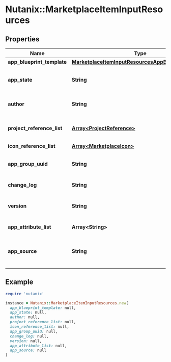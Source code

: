 # Nutanix::MarketplaceItemInputResources

## Properties

| Name | Type | Description | Notes |
| ---- | ---- | ----------- | ----- |
| **app_blueprint_template** | [**MarketplaceItemInputResourcesAppBlueprintTemplate**](MarketplaceItemInputResourcesAppBlueprintTemplate.md) |  |  |
| **app_state** | **String** | State indicating if marketplace item is approved, pending or rejected  | [optional][default to &#39;PENDING&#39;] |
| **author** | **String** | Person or company which developed the app |  |
| **project_reference_list** | [**Array&lt;ProjectReference&gt;**](ProjectReference.md) | The projects this marketplace item has been assigned to | [optional] |
| **icon_reference_list** | [**Array&lt;MarketplaceIcon&gt;**](MarketplaceIcon.md) |  | [optional] |
| **app_group_uuid** | **String** | UUID for the group of MPIs which are versions of the same App  | [optional] |
| **change_log** | **String** | Change log for this version of the app  | [optional] |
| **version** | **String** | Indicates version of the App that this marketplace item represents  | [optional] |
| **app_attribute_list** | **Array&lt;String&gt;** | Attributes of this app. | [optional] |
| **app_source** | **String** | Indicates whether the app is Global(Marketplace item) or Local(User created)  | [optional][default to &#39;LOCAL&#39;] |

## Example

```ruby
require 'nutanix'

instance = Nutanix::MarketplaceItemInputResources.new(
  app_blueprint_template: null,
  app_state: null,
  author: null,
  project_reference_list: null,
  icon_reference_list: null,
  app_group_uuid: null,
  change_log: null,
  version: null,
  app_attribute_list: null,
  app_source: null
)
```

